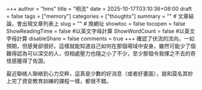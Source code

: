 +++
author = "hms"
title = "明流"
date = 2025-10-17T03:10:36+08:00
draft = false
tags = ["memory"]
categories = ["thoughts"]
summary = ""  # 文章結論，會出現文章列表上
slug = ""      # 換網址
showtoc = false
tocopen = false
ShowReadingTime = false #以英文字母計算
ShowWordCount = false #以英文字母計算
disableShare = false
comments = true
+++
確認了伏流的流向，一如預期，但感覺卻很好。這樣就能知道自己如何在那個場域中安身。雖然可能少了個難得認為可以深交的人，但相處壓力也隨之小了不少，至少那個令我揮之不去的奇怪感獲得了佐證。

最近聯絡人聯絡到心力交粹，這真是少數的好消息（或者好畫面），就和莫名其妙上完了資安教育訓練的課程一樣，都很不錯。
